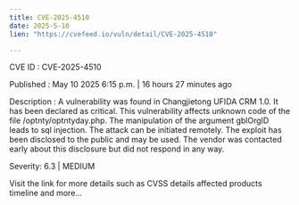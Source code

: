 ```yaml
---
title: CVE-2025-4510
date: 2025-5-10
lien: "https://cvefeed.io/vuln/detail/CVE-2025-4510"

---
```


CVE ID : CVE-2025-4510

Published :  May 10
2025
6:15 p.m. | 16 hours
27 minutes ago

Description : A vulnerability was found in Changjietong UFIDA CRM 1.0. It has been declared as critical. This vulnerability affects unknown code of the file /optnty/optntyday.php. The manipulation of the argument gblOrgID leads to sql injection. The attack can be initiated remotely. The exploit has been disclosed to the public and may be used. The vendor was contacted early about this disclosure but did not respond in any way.

Severity: 6.3 | MEDIUM

Visit the link for more details
such as CVSS details
affected products
timeline
and more...
